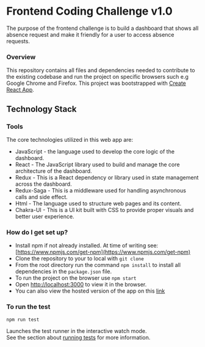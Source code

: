 # Frontend Coding Challenge v1.0
The purpose of the frontend challenge is to build a dashboard that shows all absence request and make it friendly for a user to access absence requests.

### Overview ###
This repository contains all files and dependencies needed to contribute to the existing codebase and run the project on specific browsers such e.g Google Chrome and Firefox. This project was bootstrapped with [Create React App](https://github.com/facebook/create-react-app).

## Technology Stack

### Tools
The core technologies utilized in this web app are:

* JavaScript - the language used to develop the core logic of the dashboard.
* React - The JavaScript library used to build and manage the core architecture of the dashboard.
* Redux - This is a React dependency or library used in state management across the dashboard.
* Redux-Saga - This is a middleware used for handling asynchronous calls and side effect.
* Html - The language used to structure web pages and its content.
* Chakra-UI - This is a UI kit built with CSS to provide proper visuals and  better user experience.


### How do I get set up? ###

* Install npm if not already installed. At time of writing see: [https://www.npmjs.com/get-npm](https://www.npmjs.com/get-npm)
* Clone the repository to your to local with `git clone`
* From the root directory run the command `npm install` to install all dependencies in the `package.json` file. 
* To run the project on the browser use `npm start`
* Open [http://localhost:3000](http://localhost:3000) to view it in the browser.
* You can also view the hosted version of the app on this [link](https://frontend-code-challenge.herokuapp.com)

### To run the test ###

`npm run test`

Launches the test runner in the interactive watch mode.\
See the section about [running tests](https://facebook.github.io/create-react-app/docs/running-tests) for more information.



